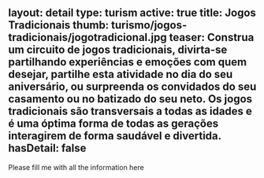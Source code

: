 layout: detail
type: turism
active: true
title: Jogos Tradicionais
thumb: turismo/jogos-tradicionais/jogotradicional.jpg
teaser: Construa um circuito de jogos tradicionais, divirta-se partilhando experiências e emoções com quem desejar, partilhe esta atividade no dia do seu aniversário, ou surpreenda os convidados do seu casamento ou no batizado do seu neto.
        Os jogos tradicionais são transversais a todas as idades e é uma óptima forma de todas as gerações interagirem de forma saudável e divertida.
hasDetail: false
---

Please fill me with all the information here
